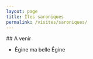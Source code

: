 ```yaml
---
layout: page
title: Îles saroniques
permalink: /visites/saroniques/
---
```


<div class="section" markdown="1">
## A venir

- Égine ma belle Égine

</div>